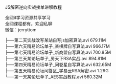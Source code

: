 JS解密逆向实战接单讲解教程

全网it学习资源共享学习<br>全网课程都有，欢迎私聊<br>微信：jerryttom<br>

├──第二天实战改写某站自写js加密算法.avi 679.11M<br> ├──第六天精易论坛单子_某棋牌自写算法.avi 966.17M<br> ├──第七天精易论坛单子_新商盟自写算法.avi 700.85M<br> ├──第三天某论坛单子_房天下RSA实战.avi 894.81M<br> ├──第四天精易论坛单子_问卷星自写算法.avi 632.65M<br> ├──第五天精易论坛问答区_学易云RSA解密.avi 1.29G<br> └──第一天某论坛单子_AES实战教程.avi 560.32M